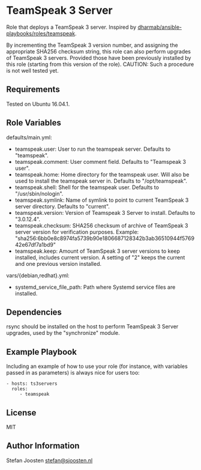 TeamSpeak 3 Server
==================

Role that deploys a TeamSpeak 3 server.
Inspired by [dharmab/ansible-playbooks/roles/teamspeak](https://github.com/dharmab/ansible-playbooks/tree/master/roles/teamspeak).

By incrementing the TeamSpeak 3 version number, and assigning the appropriate SHA256 checksum string, this role can also perform upgrades of TeamSpeak 3 servers. Provided those have been previously installed by this role (starting from this version of the role). CAUTION: Such a procedure is not well tested yet.

Requirements
------------

Tested on Ubuntu 16.04.1.

Role Variables
--------------

defaults/main.yml:

* teamspeak.user: User to run the teamspeak server. Defaults to "teamspeak".
* teamspeak.comment: User comment field. Defaults to "Teamspeak 3 user".
* teamspeak.home: Home directory for the teamspeak user. Will also be used to install the teamspeak server in. Defaults to "/opt/teamspeak".
* teamspeak.shell: Shell for the teamspeak user. Defaults to "/usr/sbin/nologin".
* teamspeak.symlink: Name of symlink to point to current TeamSpeak 3 server directory. Defaults to "current".
* teamspeak.version: Version of Teamspeak 3 Server to install. Defaults to "3.0.12.4".
* teamspeak.checksum: SHA256 checksum of archive of TeamSpeak 3 server version for verification purposes. Example: "sha256:6bb0e8c8974fa5739b90e1806687128342b3ab36510944f576942e67df7a1bd9"
* teamspeak.keep: Amount of TeamSpeak 3 server versions to keep installed, includes current version. A setting of "2" keeps the current and one previous version installed.

vars/{debian,redhat}.yml:

* systemd_service_file_path: Path where Systemd service files are installed.

Dependencies
------------

rsync should be installed on the host to perform TeamSpeak 3 Server upgrades, used by the "synchronize" module.

Example Playbook
----------------

Including an example of how to use your role (for instance, with variables passed in as parameters) is always nice for users too:

    - hosts: ts3servers
      roles:
         - teamspeak

License
-------

MIT

Author Information
------------------

Stefan Joosten <stefan@sjoosten.nl>
